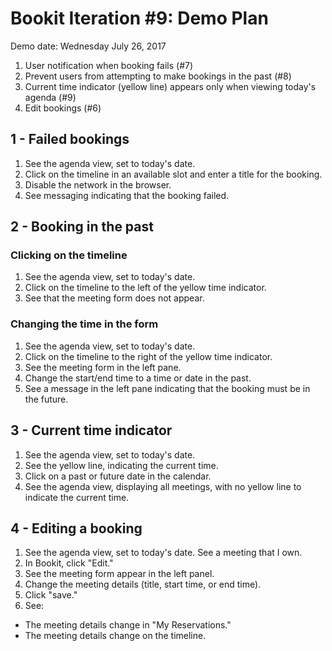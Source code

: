 
# Bookit Iteration #9: Demo Plan

Demo date: Wednesday July 26, 2017

1) User notification when booking fails (#7)
2) Prevent users from attempting to make bookings in the past (#8)
3) Current time indicator (yellow line) appears only when viewing today's agenda (#9)
4) Edit bookings (#6)

## 1 - Failed bookings
1) See the agenda view, set to today's date.
2) Click on the timeline in an available slot and enter a title for the booking.
3) Disable the network in the browser.
4) See messaging indicating that the booking failed.

## 2 - Booking in the past
### Clicking on the timeline
1) See the agenda view, set to today's date.
2) Click on the timeline to the left of the yellow time indicator.
3) See that the meeting form does not appear.

### Changing the time in the form
1) See the agenda view, set to today's date.
2) Click on the timeline to the right of the yellow time indicator.
3) See the meeting form in the left pane.
4) Change the start/end time to a time or date in the past.
5) See a message in the left pane indicating that the booking must be in the future.

## 3 - Current time indicator
1) See the agenda view, set to today's date.
2) See the yellow line, indicating the current time.
3) Click on a past or future date in the calendar.
4) See the agenda view, displaying all meetings, with no yellow line to indicate the current time.

## 4 - Editing a booking
1) See the agenda view, set to today's date. See a meeting that I own.
2) In Bookit, click "Edit."
3) See the meeting form appear in the left panel.
4) Change the meeting details (title, start time, or end time).
5) Click "save."
6) See:
- The meeting details change in "My Reservations."
- The meeting details change on the timeline.

